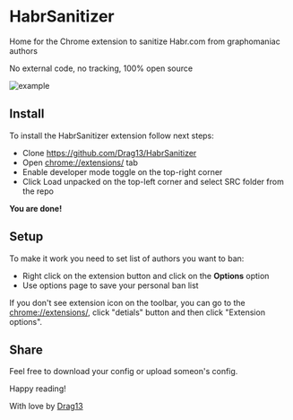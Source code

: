# HabrSanitizer

Home for the Chrome extension to sanitize Habr.com from graphomaniac authors

No external code, no tracking, 100% open source

![example](https://raw.githubusercontent.com/Drag13/HabrSanitizer/master/docs/example.jpg)

## Install

To install the HabrSanitizer extension follow next steps:

* Clone https://github.com/Drag13/HabrSanitizer
* Open [chrome://extensions/](chrome://extensions/) tab
* Enable developer mode toggle on the top-right corner
* Click Load unpacked on the top-left corner and select SRC folder from the repo

**You are done!**

## Setup

To make it work you need to set list of authors you want to ban:

* Right click on the extension button and click on the **Options** option
* Use options page to save your personal ban list

If you don't see extension icon on the toolbar, you can go to the [chrome://extensions/](chrome://extensions/), click "detials" button and then click "Extension options".

## Share

Feel free to download your config or upload someon's config.

Happy reading!

With love by [Drag13](https://drag13.io)